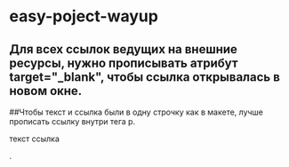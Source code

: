 # easy-poject-wayup
## Для всех ссылок ведущих на внешние ресурсы, нужно прописывать атрибут target="_blank", чтобы ссылка открывалась в новом окне.

##Чтобы текст и ссылка были в одну строчку как в макете, лучше прописать ссылку внутри тега p. <p> текст <a> ссылка </a> </p>.
